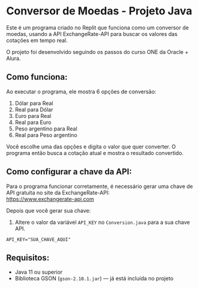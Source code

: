 <h1>Conversor de Moedas - Projeto Java</h1>

  <p>Este é um programa criado no Replit que funciona como um conversor de moedas, usando a API ExchangeRate-API para buscar os valores das cotações em tempo real.</p>

  <p>O projeto foi desenvolvido seguindo os passos do curso ONE da Oracle + Alura.</p>

  <h2>Como funciona:</h2>
  <p>Ao executar o programa, ele mostra 6 opções de conversão:</p>
  <ol>
    <li>Dólar para Real</li>
    <li>Real para Dólar</li>
    <li>Euro para Real</li>
    <li>Real para Euro</li>
    <li>Peso argentino para Real</li>
    <li>Real para Peso argentino</li>
  </ol>
  <p>Você escolhe uma das opções e digita o valor que quer converter. O programa então busca a cotação atual e mostra o resultado convertido.</p>

  <h2>Como configurar a chave da API:</h2>
  <p>Para o programa funcionar corretamente, é necessário gerar uma chave de API gratuita no site da ExchangeRate-API:<br>
    <a href="https://www.exchangerate-api.com" target="_blank">https://www.exchangerate-api.com</a>
  </p>

  <p>Depois que você gerar sua chave:</p>
  <ol>
    <li>Altere o valor da variável <code>API_KEY</code> no <code>Conversion.java</code> para a sua chave API.</li>
  </ol>

  <pre><code>API_KEY="SUA_CHAVE_AQUI"</code></pre>

  <h2>Requisitos:</h2>
  <ul>
    <li>Java 11 ou superior</li>
    <li>Biblioteca GSON (<code>gson-2.10.1.jar</code>) — já está incluída no projeto</li>
  </ul>
